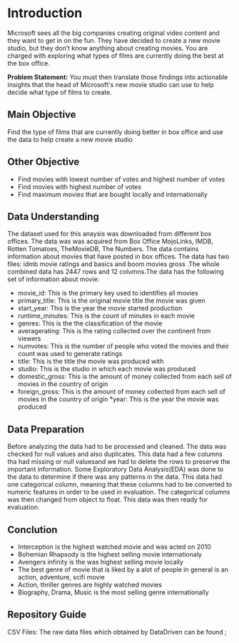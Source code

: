 # Introduction
Microsoft sees all the big companies creating original video content and they want to get in on the fun. They have decided to create a new movie studio, but they don’t know anything about creating movies. You are charged with exploring what types of films are currently doing the best at the box office.

**Problem Statement:** You must then translate those findings into actionable insights that the head of Microsoft's new movie studio can use to help decide what type of films to create.

## Main Objective
 Find the type of films that are currently doing better in box office and use the data to help create a new movie studio

## Other Objective
* Find movies with lowest number of votes and highest number of votes
* Find movies with highest number of votes
* Find maximum movies that are bought locally and internationally

## Data Understanding
 The dataset used for this anaysis was downloaded from different box offices. The data was was acquired from Box Office MojoLinks, IMDB, Rotten Tomatoes, TheMovieDB, The Numbers. The data contains information about movies that have posted in box offices. The data has two files: idmb movie ratings and basics and boom movies gross .The whole combined data has 2447 rows and 12 columns.The data has the following set of information about movie:
*  movie_id: This is the primary key used to identifies all movies
* primary_title: This is the original movie title the movie was given
* start_year: This is the year the movie started production
* runtime_minutes: This is the count of minutes in each movie  
* genres: This is the the classification of the movie
* averagerating: This is the rating collected over the continent from viewers
* numvotes: This is the number of people who voted the movies and their  count was used to generate ratings
* title: This is the title the movie was produced with
* studio: This is the studio in which each movie was produced
* domestic_gross: This is the amount of money collected from each sell of movies in the country of origin 
* foreign_gross:    This is the amount of money collected from each sell of movies in the country of origin
*year: This is the year the movie was produced

## Data Preparation
Before analyzing the data had to be processed and cleaned. The data was checked for null values and also duplicates. This data had a few columns tha had missing or null valuesand we had to delete the rows to preserve the important information. Some Exploratory Data Analysis(EDA) was done to the data to determine if there was any patterns in the data. This data had one categorical column, meaning that these columns had to be converted to numeric features in order to be used in evaluation. The categorical columns was then changed from object to float. This data was then ready for evaluation.

## Conclution
* Interception is the highest watched movie and was acted on 2010
* Bohemian Rhapsody is the highest selling movie internationaly
* Avengers infinity is the was highest selling movie locally
* The best genre of movie that is liked by a alot of people in general is an  action, adventure, scifi movie
* Action, thriller genres are highly watched movies 
* Biography, Drama, Music is the most selling genre internationally

## Repository Guide
CSV Files:
The raw data files which obtained by DataDriven can be found ;



